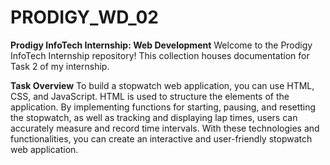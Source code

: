 # PRODIGY_WD_02

**Prodigy InfoTech Internship: Web Development** Welcome to the Prodigy InfoTech Internship repository! This collection houses documentation for Task 2 of my internship.

**Task Overview** To build a stopwatch web application, you can use HTML, CSS, and JavaScript. HTML is used to structure the elements of the application. By implementing functions for starting, pausing, and resetting the stopwatch, as well as tracking and displaying lap times, users can accurately measure and record time intervals. With these technologies and functionalities, you can create an interactive and user-friendly stopwatch web application.

